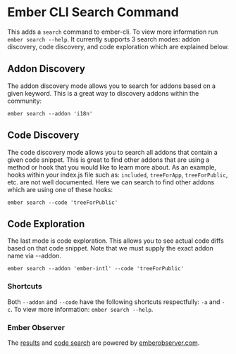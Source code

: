 # Ember CLI Search Command

This adds a `search` command to ember-cli. To view more information run `ember search --help`. It currently supports 3
search modes: addon discovery, code discovery, and code exploration which are explained below.

## Addon Discovery

The addon discovery mode allows you to search for addons based on a given keyword. This is a great way to discovery
addons within the community:

```
ember search --addon 'i18n'
```

## Code Discovery

The code discovery mode allows you to search all addons that contain a given code snippet. This is great to find other
addons that are using a method or hook that you would like to learn more about. As an example, hooks within your index.js
file such as: `included`, `treeForApp`, `treeForPublic`, etc. are not well documented. Here we can search to find other
addons which are using one of these hooks:

```
ember search --code 'treeForPublic'
```

## Code Exploration

The last mode is code exploration. This allows you to see actual code diffs based on that code snippet. Note that we
must supply the exact addon name via --addon.

```
ember search --addon 'ember-intl' --code 'treeForPublic'
```

### Shortcuts

Both `--addon` and `--code` have the following shortcuts respectfully: `-a` and `-c`. To view more information:
`ember search --help`.

### Ember Observer

The [results](https://emberobserver.com/api/addons) and [code search](https://emberobserver.com/code-search) are powered by [emberobserver.com](emberobserver.com).

